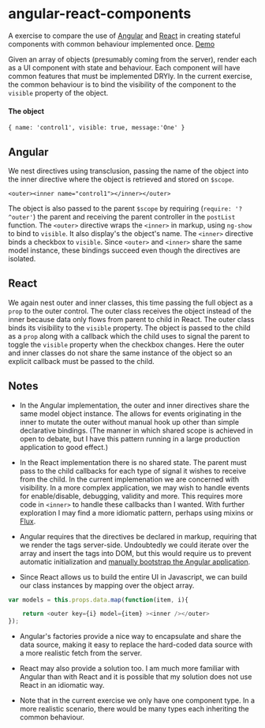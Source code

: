angular-react-components
========================

A exercise to compare the use of [Angular](https://angularjs.org/) and [React](http://facebook.github.io/react/index.html) in creating stateful components with common behaviour implemented once. [Demo](http://plnkr.co/GnAuJm)

Given an array of objects (presumably coming from the server), render each as a UI component with state and behaviour. Each component will have common features that must be implemented DRYly. In the current exercise, the common behaviour is to bind the visibility of the component to the `visible` property of the object. 

#### The object 
``` { name: 'control1', visible: true, message:'One' } ```

## Angular
We nest directives using transclusion, passing the name of the object into the inner directive where the object is retrieved and stored on `$scope`. 

``` <outer><inner name="control1"></inner></outer> ```

The object is also passed to the parent `$scope` by requiring (`require: '?^outer'`) the parent and receiving the parent controller in the `postList` function. The `<outer>` directive wraps the `<inner>` in markup, using `ng-show` to bind to `visible`. It also display's the object's name. The `<inner>` directive binds a checkbox to `visible`. Since `<outer>` and `<inner>` share the same model instance, these bindings succeed even though the directives are isolated. 


## React
We again nest outer and inner classes, this time passing the full object as a `prop` to the outer control. The outer class receives the object instead of the inner because data only flows from parent to child in React. The outer class binds its visibility to the `visible` property. The object is passed to the child as a `prop` along with a callback which the child uses to signal the parent to toggle the `visible` property when the checkbox changes. Here the outer and inner classes do not share the same instance of the object so an explicit callback must be passed to the child.

## Notes

* In the Angular implementation, the outer and inner directives share the same model object instance. The allows for events originating in the inner to mutate the outer without manual  hook up other than simple declarative bindings. (The manner in which shared scope is achieved in open to debate, but I have this pattern running in a large production application to good effect.)

* In the React implementation there is no shared state. The parent must pass to the child callbacks for each type of signal it wishes to receive from the child. In the current implemenation we are concerned with visibility. In a more complex application, we may wish to handle events for enable/disable, debugging, validity and more. This requires more code in `<inner>` to handle these callbacks than I wanted. With further exploration I may find a more idiomatic pattern, perhaps using mixins or [Flux](http://facebook.github.io/react/blog/2014/05/06/flux.html).

* Angular requires that the directives be declared in markup, requiring that we render the tags server-side. Undoubtedly we could iterate over the array and insert the tags into DOM, but this would require us to prevent automatic initialization and [manually bootstrap the Angular application](https://docs.angularjs.org/guide/bootstrap).

* Since React allows us to build the entire UI in Javascript, we can build our class instances by mapping over the object array.

```javascript
var models = this.props.data.map(function(item, i){

    return <outer key={i} model={item} ><inner /></outer>
}); 
```

* Angular's factories provide a nice way to encapsulate and share the data source, making it easy to replace the hard-coded data source with a more realistic fetch from the server.

* React may also provide a solution too. I am much more familiar with Angular than with React and it is possible that my solution does not use React in an idiomatic way.

* Note that in the current exercise we only have one component type. In a more realistic scenario, there would be many types each inheriting the common behaviour.
